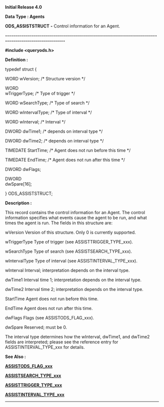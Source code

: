 




<!--
 /\* Font Definitions \*/
 @font-face
 {font-family:Courier;
 panose-1:2 7 4 9 2 2 5 2 4 4;}
@font-face
 {font-family:Helv;
 panose-1:2 11 6 4 2 2 2 3 2 4;}
@font-face
 {font-family:"Cambria Math";
 panose-1:2 4 5 3 5 4 6 3 2 4;}
 /\* Style Definitions \*/
 p.MsoNormal, li.MsoNormal, div.MsoNormal
 {margin-top:0cm;
 margin-right:0cm;
 margin-bottom:8.0pt;
 margin-left:0cm;
 line-height:107%;
 font-size:11.0pt;
 font-family:"Calibri",sans-serif;}
.MsoChpDefault
 {font-size:11.0pt;}
.MsoPapDefault
 {margin-bottom:8.0pt;
 line-height:107%;}
 /\* Page Definitions \*/
 @page WordSection1
 {size:612.0pt 792.0pt;
 margin:72.0pt 72.0pt 72.0pt 72.0pt;}
div.WordSection1
 {page:WordSection1;}
-->




**Initial Release 4.0**



**Data Type : Agents**



**ODS\_ASSISTSTRUCT** **-** Control
information for an Agent.


**----------------------------------------------------------------------------------------------------------**



**#include
<queryods.h>**



**Definition :**



typedef struct {  

   WORD     wVersion;      /\* Structure version \*/


   WORD    
wTriggerType;  /\* Type of trigger \*/  

   WORD     wSearchType;   /\* Type of search \*/  

   WORD     wIntervalType; /\* Type of interval \*/  

   WORD     wInterval;     /\* Interval \*/  

   DWORD    dwTime1;       /\* depends on interval type \*/  

   DWORD    dwTime2;       /\* depends on interval type \*/


   TIMEDATE
StartTime;     /\* Agent does not run before this time \*/  

   TIMEDATE EndTime;       /\* Agent does not run after this time \*/


   DWORD    dwFlags;


   DWORD   
dwSpare[16];  

} ODS\_ASSISTSTRUCT;


 


**Description :**



This record
contains the control information for an Agent.  The control information
specifies what events cause the agent to be run, and what times the agent is
run.  The fields in this structure are:


 


wVersion                      Version
of this structure. Only 0 is currently supported.


wTriggerType               Type
of trigger (see ASSISTTRIGGER\_TYPE\_xxx).


wSearchType               Type
of search (see ASSISTSEARCH\_TYPE\_xxx).


wIntervalType               Type
of interval (see ASSISTINTERVAL\_TYPE\_xxx).


wInterval                      Interval; 
interpretation depends on the interval type.


dwTime1                      Interval
time 1;  interpretation depends on the interval type.


dwTime2                      Interval
time 2;  interpretation depends on the interval type.


StartTime                     Agent
does not run before this time.


EndTime                       Agent
does not run after this time.


dwFlags                       Flags
(see ASSISTODS\_FLAG\_xxx).


dwSpare                       Reserved; 
must be 0.


 


The interval
type determines how the wInterval, dwTime1, and dwTime2 fields are
interpreted;  please see the reference entry for ASSISTINTERVAL\_TYPE\_xxx for
details.


 **See Also :**


**[ASSISTODS\_FLAG\_xxx](ASSISTODS_FLAG_xxx.md)**


**[ASSISTSEARCH\_TYPE\_xxx](ASSISTSEARCH_TYPE_xxx.md)**


**[ASSISTTRIGGER\_TYPE\_xxx](ASSISTTRIGGER_TYPE_xxx.md)**


**[ASSISTINTERVAL\_TYPE\_xxx](ASSISTINTERVAL_TYPE_xxx.md)**



----------------------------------------------------------------------------------------------------------


 





